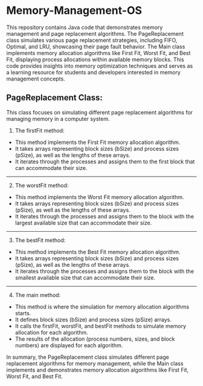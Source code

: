 # Memory-Management-OS
This repository contains Java code that demonstrates memory management and page replacement algorithms. The PageReplacement class simulates various page replacement strategies, including FIFO, Optimal, and LRU, showcasing their page fault behavior. The Main class implements memory allocation algorithms like First Fit, Worst Fit, and Best Fit, displaying process allocations within available memory blocks. This code provides insights into memory optimization techniques and serves as a learning resource for students and developers interested in memory management concepts.



## PageReplacement Class:

This class focuses on simulating different page replacement algorithms for managing memory in a computer system.

1. The firstFit method:
* This method implements the First Fit memory allocation algorithm.
* It takes arrays representing block sizes (bSize) and process sizes (pSize), as well as the lengths of these arrays.
* It iterates through the processes and assigns them to the first block that can accommodate their size.

---

2. The worstFit method:

* This method implements the Worst Fit memory allocation algorithm.
* It takes arrays representing block sizes (bSize) and process sizes (pSize), as well as the lengths of these arrays.
* It iterates through the processes and assigns them to the block with the largest available size that can accommodate their size.

---

3. The bestFit method:

* This method implements the Best Fit memory allocation algorithm.
* It takes arrays representing block sizes (bSize) and process sizes (pSize), as well as the lengths of these arrays.
* It iterates through the processes and assigns them to the block with the smallest available size that can accommodate their size.

---

4. The main method:

* This method is where the simulation for memory allocation algorithms starts.
* It defines block sizes (bSize) and process sizes (pSize) arrays.
* It calls the firstFit, worstFit, and bestFit methods to simulate memory allocation for each algorithm.
* The results of the allocation (process numbers, sizes, and block numbers) are displayed for each algorithm.

In summary, the PageReplacement class simulates different page replacement algorithms for memory management, while the Main class implements and demonstrates memory allocation algorithms like First Fit, Worst Fit, and Best Fit.




